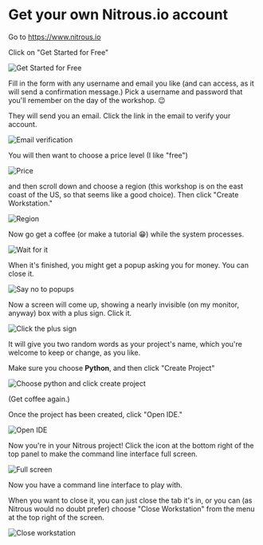 # Get your own Nitrous.io account

Go to https://www.nitrous.io

Click on "Get Started for Free"

![Get Started for Free](https://raw.githubusercontent.com/csheldonhess/c4l16-cli-workshop/master/images/getit.jpg "Click Get Started for Free")

Fill in the form with any username and email you like (and can access, as it will send a confirmation message.) Pick a username and password that you'll remember on the day of the workshop. 😉

They will send you an email. Click the link in the email to verify your account.

![Email verification](https://raw.githubusercontent.com/csheldonhess/c4l16-cli-workshop/master/images/email.jpg "Click the link to verify your email address")

You will then want to choose a price level (I like "free")

![Price](https://raw.githubusercontent.com/csheldonhess/c4l16-cli-workshop/master/images/price.jpg "Click $0 per month")

and then scroll down and choose a region (this workshop is on the east coast of the US, so that seems like a good choice). Then click "Create Workstation."

![Region](https://raw.githubusercontent.com/csheldonhess/c4l16-cli-workshop/master/images/region.jpg "Click US East and Create Workstation")

Now go get a coffee (or make a tutorial 😁) while the system processes.

![Wait for it](https://raw.githubusercontent.com/csheldonhess/c4l16-cli-workshop/master/images/wait.jpg "Wait while a workstation is created")

When it's finished, you might get a popup asking you for money. You can close it.

![Say no to popups](https://raw.githubusercontent.com/csheldonhess/c4l16-cli-workshop/master/images.jpg "Close the popup")

Now a screen will come up, showing a nearly invisible (on my monitor, anyway) box with a plus sign. Click it.

![Click the plus sign](https://raw.githubusercontent.com/csheldonhess/c4l16-cli-workshop/master/images/invisible_plus.jpg "Click the plus sign")

It will give you two random words as your project's name, which you're welcome to keep or change, as you like. 

Make sure you choose __Python__, and then click "Create Project"

![Choose python and click create project](https://raw.githubusercontent.com/csheldonhess/c4l16-cli-workshop/master/images/python.jpg "Choose Python and click Create Project")

(Get coffee again.) 

Once the project has been created, click "Open IDE."

![Open IDE](https://raw.githubusercontent.com/csheldonhess/c4l16-cli-workshop/master/images/open_ide.jpg "Open IDE")

Now you're in your Nitrous project! Click the icon at the bottom right of the top panel to make the command line interface full screen.

![Full screen](https://raw.githubusercontent.com/csheldonhess/c4l16-cli-workshop/master/images/fullscreen.jpg "Full screen")

Now you have a command line interface to play with.

When you want to close it, you can just close the tab it's in, or you can (as Nitrous would no doubt prefer) choose "Close Workstation" from the menu at the top right of the screen.

![Close workstation](https://raw.githubusercontent.com/csheldonhess/c4l16-cli-workshop/master/images/stop.jpg "Close workstation")
